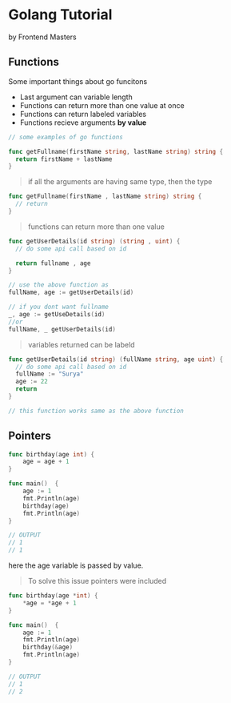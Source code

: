 # Golang Tutorial
by Frontend Masters


## Functions

Some important things about go funcitons

- Last argument can variable length
- Functions can return more than one value at once
- Functions can return labeled variables
- Functions recieve arguments **by value**


```go
// some examples of go functions

func getFullname(firstName string, lastName string) string {
  return firstName + lastName
}

```
> if all the arguments are having same type, then the type 

```go
func getFullname(firstName , lastName string) string {
  // return
}
```
> functions can return more than one value
```go
func getUserDetails(id string) (string , uint) {
  // do some api call based on id

  return fullname , age
}

// use the above function as
fullName, age := getUserDetails(id)

// if you dont want fullname
_, age := getUseDetails(id)
//or
fullName, _ getUserDetails(id)
```
> variables returned can be labeld
```go
func getUserDetails(id string) (fullName string, age uint) {
  // do some api call based on id
  fullName := "Surya"
  age := 22
  return
}

// this function works same as the above function
```

## Pointers

```go
func birthday(age int) {
	age = age + 1
}

func main()  {
	age := 1
	fmt.Println(age)
	birthday(age)
	fmt.Println(age)
}

// OUTPUT
// 1
// 1
```
here the age variable is passed by value.

>To solve this issue pointers were included
```go
func birthday(age *int) {
	*age = *age + 1
}

func main()  {
	age := 1
	fmt.Println(age)
	birthday(&age)
	fmt.Println(age)
}

// OUTPUT
// 1
// 2
```




